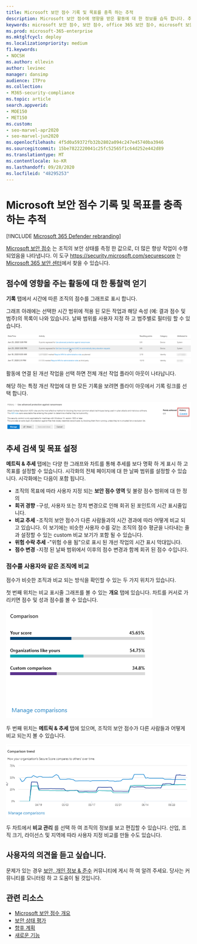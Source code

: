 ```yaml
---
title: Microsoft 보안 점수 기록 및 목표를 충족 하는 추적
description: Microsoft 보안 점수에 영향을 받은 활동에 대 한 정보를 습득 합니다. 추세를 파악 하 고 목표를 설정 합니다.
keywords: microsoft 보안 점수, 보안 점수, office 365 보안 점수, microsoft 보안 점수, microsoft 365 보안 센터, 개선 작업
ms.prod: microsoft-365-enterprise
ms.mktglfcycl: deploy
ms.localizationpriority: medium
f1.keywords:
- NOCSH
ms.author: ellevin
author: levinec
manager: dansimp
audience: ITPro
ms.collection:
- M365-security-compliance
ms.topic: article
search.appverid:
- MOE150
- MET150
ms.custom:
- seo-marvel-apr2020
- seo-marvel-jun2020
ms.openlocfilehash: 4f5d0a59372fb32b2802a094c247e45740ba3946
ms.sourcegitcommit: 15be7822220041c25fc52565f1c64d252e442d89
ms.translationtype: MT
ms.contentlocale: ko-KR
ms.lasthandoff: 09/28/2020
ms.locfileid: "48295253"
---
```

# <a name="track-your-microsoft-secure-score-history-and-meet-goals"></a>Microsoft 보안 점수 기록 및 목표를 충족 하는 추적

[!INCLUDE [Microsoft 365 Defender rebranding](../includes/microsoft-defender.md)]


[Microsoft 보안 점수](microsoft-secure-score.md) 는 조직의 보안 상태를 측정 한 값으로, 더 많은 향상 작업이 수행 되었음을 나타냅니다. 이 도구 https://security.microsoft.com/securescore 는 [Microsoft 365 보안 센터](overview-security-center.md)에서 찾을 수 있습니다.

## <a name="gain-insights-into-activity-that-has-affected-your-score"></a>점수에 영향을 주는 활동에 대 한 통찰력 얻기

**기록** 탭에서 시간에 따른 조직의 점수를 그래프로 표시 합니다.

그래프 아래에는 선택한 시간 범위에 적용 된 모든 작업과 해당 속성 (예: 결과 점수 및 범주)의 목록이 나와 있습니다. 날짜 범위를 사용자 지정 하 고 범주별로 필터링 할 수 있습니다.

![활동 기록](../../media/secure-score/secure-score-history-activity.png)

활동에 연결 된 개선 작업을 선택 하면 전체 개선 작업 플라이 아웃이 나타납니다.

해당 하는 특정 개선 작업에 대 한 모든 기록을 보려면 플라이 아웃에서 기록 링크를 선택 합니다.

![향상 작업 기록](../../media/secure-score/secure-score-history-flyout.png)

## <a name="discover-trends-and-set-goals"></a>추세 검색 및 목표 설정

**메트릭 & 추세** 탭에는 다양 한 그래프와 차트를 통해 추세를 보다 명확 하 게 표시 하 고 목표를 설정할 수 있습니다. 시각화의 전체 페이지에 대 한 날짜 범위를 설정할 수 있습니다. 시각화에는 다음이 포함 됩니다.

* 조직의 목표에 따라 사용자 지정 되는 **보안 점수 영역** 및 불량 점수 범위에 대 한 정의
* **회귀 경향** -구성, 사용자 또는 장치 변경으로 인해 회귀 된 포인트의 시간 표시줄입니다.  
* **비교 추세** -조직의 보안 점수가 다른 사람들과의 시간 경과에 따라 어떻게 비교 되 고 있습니다. 이 보기에는 비슷한 사용자 수를 갖는 조직의 점수 평균을 나타내는 줄과 설정할 수 있는 custom 비교 보기가 포함 될 수 있습니다.
* **위험 수락 추세** -"위험 수용 됨"으로 표시 된 개선 작업의 시간 표시 막대입니다.
* **점수 변경** -지정 된 날짜 범위에서 이후의 점수 변경과 함께 회귀 된 점수 수입니다.

### <a name="compare-your-score-to-organizations-like-yours"></a>점수를 사용자와 같은 조직에 비교

점수가 비슷한 조직과 비교 되는 방식을 확인할 수 있는 두 가지 위치가 있습니다.

첫 번째 위치는 비교 표시줄 그래프를 볼 수 있는 **개요** 탭에 있습니다. 차트를 커서로 가리키면 점수 및 성과 점수를 볼 수 있습니다.

![유사한 조직의 점수를 보여주는 막대 그래프](../../media/secure-score/secure-score-comparison-bar.png)

두 번째 위치는 **메트릭 & 추세** 탭에 있으며, 조직의 보안 점수가 다른 사람들과 어떻게 비교 되는지 볼 수 있습니다.

![시간에 따른 유사한 조직의 점수를 보여주는 꺽은선형 그래프](../../media/secure-score/secure-score-comparison-trend.png)

두 차트에서 **비교 관리** 를 선택 하 여 조직의 정보를 보고 편집할 수 있습니다. 산업, 조 직 크기, 라이선스 및 지역에 따라 사용자 지정 비교를 만들 수도 있습니다.

## <a name="we-want-to-hear-from-you"></a>사용자의 의견을 듣고 싶습니다.

문제가 있는 경우 [보안, 개인 정보 & 준수](https://techcommunity.microsoft.com/t5/Security-Privacy-Compliance/bd-p/security_privacy) 커뮤니티에 게시 하 여 알려 주세요. 당사는 커뮤니티를 모니터링 하 고 도움이 될 것입니다.

## <a name="related-resources"></a>관련 리소스

- [Microsoft 보안 점수 개요](microsoft-secure-score.md)
- [보안 상태 평가](microsoft-secure-score-improvement-actions.md)
- [향후 계획](microsoft-secure-score-whats-coming.md)
- [새로운 기능](microsoft-secure-score-whats-new.md)
